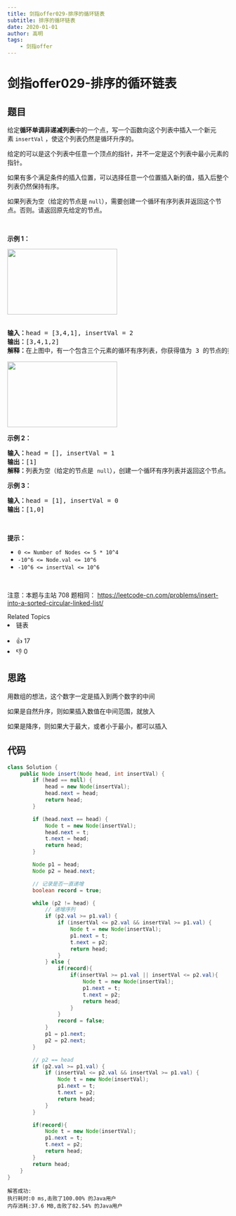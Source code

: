 ```yaml
---
title: 剑指offer029-排序的循环链表
subtitle: 排序的循环链表
date: 2020-01-01
author: 高明
tags:
	- 剑指offer
---
```




# 剑指offer029-排序的循环链表

## 题目

<p>给定<strong>循环单调非递减列表</strong>中的一个点，写一个函数向这个列表中插入一个新元素&nbsp;<code>insertVal</code> ，使这个列表仍然是循环升序的。</p>

<p>给定的可以是这个列表中任意一个顶点的指针，并不一定是这个列表中最小元素的指针。</p>

<p>如果有多个满足条件的插入位置，可以选择任意一个位置插入新的值，插入后整个列表仍然保持有序。</p>

<p>如果列表为空（给定的节点是 <code>null</code>），需要创建一个循环有序列表并返回这个节点。否则。请返回原先给定的节点。</p>

<p>&nbsp;</p>

<p><strong>示例 1：</strong></p>

<p><img alt="" src="https://assets.leetcode.com/uploads/2019/01/19/example_1_before_65p.jpg" style="height: 149px; width: 250px;" /><br />
&nbsp;</p>

<pre>
<strong>输入：</strong>head = [3,4,1], insertVal = 2
<strong>输出：</strong>[3,4,1,2]
<strong>解释：</strong>在上图中，有一个包含三个元素的循环有序列表，你获得值为 3 的节点的指针，我们需要向表中插入元素 2 。新插入的节点应该在 1 和 3 之间，插入之后，整个列表如上图所示，最后返回节点 3 。

<img alt="" src="https://assets.leetcode.com/uploads/2019/01/19/example_1_after_65p.jpg" style="height: 149px; width: 250px;" />
</pre>

<p><strong>示例 2：</strong></p>

<pre>
<strong>输入：</strong>head = [], insertVal = 1
<strong>输出：</strong>[1]
<strong>解释：</strong>列表为空（给定的节点是 <code>null</code>），创建一个循环有序列表并返回这个节点。
</pre>

<p><strong>示例 3：</strong></p>

<pre>
<strong>输入：</strong>head = [1], insertVal = 0
<strong>输出：</strong>[1,0]
</pre>

<p>&nbsp;</p>

<p><strong>提示：</strong></p>

<ul>
	<li><code>0 &lt;= Number of Nodes &lt;= 5 * 10^4</code></li>
	<li><code><font face="monospace">-10^6 &lt;= Node.val &lt;= 10^6</font></code></li>
	<li><code>-10^6 &lt;=&nbsp;insertVal &lt;= 10^6</code></li>
</ul>

<p>&nbsp;</p>

<p><meta charset="UTF-8" />注意：本题与主站 708&nbsp;题相同：&nbsp;<a href="https://leetcode-cn.com/problems/insert-into-a-sorted-circular-linked-list/">https://leetcode-cn.com/problems/insert-into-a-sorted-circular-linked-list/</a></p>
<div><div>Related Topics</div><div><li>链表</li></div></div><br><div><li>👍 17</li><li>👎 0</li></div>

## 思路

用数组的想法，这个数字一定是插入到两个数字的中间

如果是自然升序，则如果插入数值在中间范围，就放入

如果是降序，则如果大于最大，或者小于最小，都可以插入

## 代码

```java
class Solution {
    public Node insert(Node head, int insertVal) {
        if (head == null) {
            head = new Node(insertVal);
            head.next = head;
            return head;
        }

        if (head.next == head) {
            Node t = new Node(insertVal);
            head.next = t;
            t.next = head;
            return head;
        }

        Node p1 = head;
        Node p2 = head.next;

        // 记录是否一直递增
        boolean record = true;

        while (p2 != head) {
            // 递增序列
            if (p2.val >= p1.val) {
                if (insertVal <= p2.val && insertVal >= p1.val) {
                    Node t = new Node(insertVal);
                    p1.next = t;
                    t.next = p2;
                    return head;
                }
            } else {
                if(record){
                    if(insertVal >= p1.val || insertVal <= p2.val){
                        Node t = new Node(insertVal);
                        p1.next = t;
                        t.next = p2;
                        return head;
                    }
                }
                record = false;
            }
            p1 = p1.next;
            p2 = p2.next;
        }

        // p2 == head
        if (p2.val >= p1.val) {
            if (insertVal <= p2.val && insertVal >= p1.val) {
                Node t = new Node(insertVal);
                p1.next = t;
                t.next = p2;
                return head;
            }
        }

        if(record){
            Node t = new Node(insertVal);
            p1.next = t;
            t.next = p2;
            return head;
        }
        return head;
    }
}
```

```
解答成功:
执行耗时:0 ms,击败了100.00% 的Java用户
内存消耗:37.6 MB,击败了82.54% 的Java用户
```

